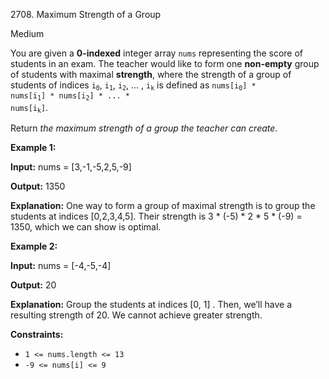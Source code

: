 2708\. Maximum Strength of a Group

Medium

You are given a **0-indexed** integer array `nums` representing the score of students in an exam. The teacher would like to form one **non-empty** group of students with maximal **strength**, where the strength of a group of students of indices <code>i<sub>0</sub></code>, <code>i<sub>1</sub></code>, <code>i<sub>2</sub></code>, ... , <code>i<sub>k</sub></code> is defined as <code>nums[i<sub>0</sub>] * nums[i<sub>1</sub>] * nums[i<sub>2</sub>] * ... * nums[i<sub>k</sub>]</code>.

Return _the maximum strength of a group the teacher can create_.

**Example 1:**

**Input:** nums = [3,-1,-5,2,5,-9]

**Output:** 1350

**Explanation:** One way to form a group of maximal strength is to group the students at indices [0,2,3,4,5]. Their strength is 3 \* (-5) \* 2 \* 5 \* (-9) = 1350, which we can show is optimal.

**Example 2:**

**Input:** nums = [-4,-5,-4]

**Output:** 20

**Explanation:** Group the students at indices [0, 1] . Then, we’ll have a resulting strength of 20. We cannot achieve greater strength.

**Constraints:**

*   `1 <= nums.length <= 13`
*   `-9 <= nums[i] <= 9`
